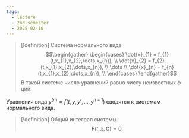 ```yaml
---
tags:
  - lecture
  - 2nd-semester
  - 2025-02-10
---
```

> [!definition] Система нормального вида
> $$\begin{gather}
\begin{cases}
\dot{x}_{1} = f_{1}(t,x_{1},x_{2},\dots,x_{n}), \\ 
\dot{x}_{2} = f_{2}(t,x_{1},x_{2},\dots,x_{n}), \\ 
\dots \\
\dot{x}_{n} = f_{n}(t,x_{1},x_{2},\dots,x_{n}), \\ 
\end{cases}
\end{gather}$$
> В такой системе число уравнений равно числу неизвестных ф-ций.

Уравнения вида $y^{(n)} = f(t, y, y', \dots, y^{n-1})$ сводятся к системам нормального вида.

> [!definition] Общий интеграл системы
> $$\mathbf{F}(t,x,\mathbf{C}) = 0,$$
> 
